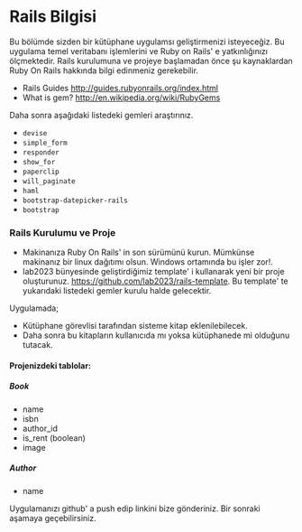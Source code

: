 # Rails Bilgisi

Bu bölümde sizden bir kütüphane uygulamsı geliştirmenizi isteyeceğiz. Bu uygulama temel veritabanı işlemlerini ve Ruby on Rails' e yatkınlığınızı ölçmektedir.
Rails kurulumuna ve projeye başlamadan önce şu kaynaklardan Ruby On Rails hakkında bilgi edinmeniz gerekebilir.

* Rails Guides http://guides.rubyonrails.org/index.html
* What is gem? http://en.wikipedia.org/wiki/RubyGems

Daha sonra aşağıdaki listedeki gemleri araştırınız.

* `devise`
* `simple_form`
* `responder`
* `show_for`
* `paperclip`
* `will_paginate`
* `haml`
* `bootstrap-datepicker-rails`
* `bootstrap`

### Rails Kurulumu ve Proje

* Makinanıza Ruby On Rails' in son sürümünü kurun. Mümkünse makinanız bir linux dağıtımı olsun. Windows ortamında bu işler zor!.
* lab2023 bünyesinde geliştirdiğimiz template' i kullanarak yeni bir proje oluşturunuz. https://github.com/lab2023/rails-template. Bu template' te yukarıdaki listedeki gemler kurulu halde gelecektir.

Uygulamada; 

* Kütüphane görevlisi tarafından sisteme kitap eklenilebilecek.
* Daha sonra bu kitapların kullanıcıda mı yoksa kütüphanede mi olduğunu tutacak.

#### Projenizdeki tablolar:
##### Book
* name
* isbn
* author_id 
* is_rent (boolean)
* image

##### Author
* name

Uygulamanızı github' a push edip linkini bize gönderiniz.
Bir sonraki aşamaya geçebilirsiniz.
